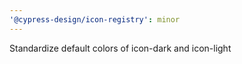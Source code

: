 ```yaml
---
'@cypress-design/icon-registry': minor
---
```


Standardize default colors of icon-dark and icon-light
